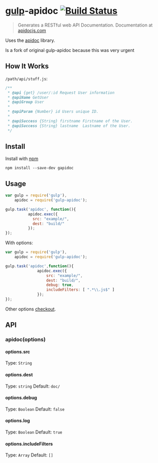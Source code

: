 # [gulp](https://github.com/wearefractal/gulp)-apidoc [![Build Status](https://travis-ci.org/cobaimelan/gulp-apidoc.png?branch=master)](https://travis-ci.org/cobaimelan/gulp-apidoc)


> Generates a RESTful web API Documentation.
  Documentation at [apidocjs.com](http://apidocjs.com/)

Uses the [apidoc](https://github.com/apidoc/apidoc) library.

Is a fork of original gulp-apidoc because this was very urgent

## How It Works
`/path/api/stuff.js`:
```js
/**
 * @api {get} /user/:id Request User information
 * @apiName GetUser
 * @apiGroup User
 *
 * @apiParam {Number} id Users unique ID.
 *
 * @apiSuccess {String} firstname Firstname of the User.
 * @apiSuccess {String} lastname  Lastname of the User.
 */
```


## Install

Install with [npm](https://npmjs.org/package/gapidoc)

```
npm install --save-dev gapidoc
```


## Usage

```js
var gulp = require('gulp'),
    apidoc = require('gulp-apidoc');

gulp.task('apidoc', function(){
          apidoc.exec({
            src: "example/",
            dest: "build/"
          });
});
```

With options:

```js
var gulp = require('gulp'),
    apidoc = require('gulp-apidoc');

gulp.task('apidoc',function(){
              apidoc.exec({
	              src: "example/",
                  dest: "build/",
                  debug: true,
                  includeFilters: [ ".*\\.js$" ]
              });
});
```

Other options [checkout](https://github.com/apidoc/apidoc/blob/master/lib/apidoc.js#L15).


## API

### apidoc(options)


#### options.src

Type: `String`


#### options.dest

Type: `string`
Default: `doc/`

#### options.debug

Type: `Boolean`
Default: `false`

#### options.log

Type: `Boolean`
Default: `true`

#### options.includeFilters

Type: `Array`
Default: `[]`
